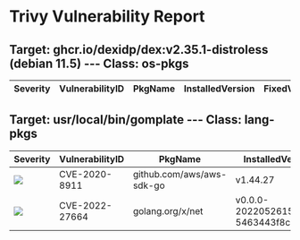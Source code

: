 # Trivy Vulnerability Report




## Target: ghcr.io/dexidp/dex:v2.35.1-distroless (debian 11.5) --- Class: os-pkgs
|Severity|VulnerabilityID|PkgName|InstalledVersion|FixedVersion|
|--------|---------------|-------|----------------|------------|

## Target: usr/local/bin/gomplate --- Class: lang-pkgs
|Severity|VulnerabilityID|PkgName|InstalledVersion|FixedVersion|
|--------|---------------|-------|----------------|------------|
|![](https://img.shields.io/badge/-MEDIUM-yellow)|CVE-2020-8911|github.com/aws/aws-sdk-go|v1.44.27||
|![](https://img.shields.io/badge/-HIGH-orange)|CVE-2022-27664|golang.org/x/net|v0.0.0-20220526153639-5463443f8c37|0.0.0-20220906165146-f3363e06e74c|
